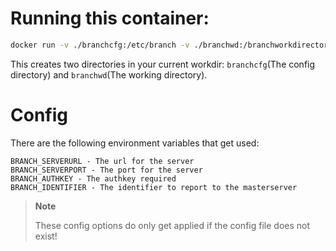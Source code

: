# Running this container:
```bash
docker run -v ./branchcfg:/etc/branch -v ./branchwd:/branchworkdirectory --privileged -it buildbot
```

This creates two directories in your current workdir: `branchcfg`(The config directory) and `branchwd`(The working directory).

# Config
There are the following environment variables that get used:

```
BRANCH_SERVERURL - The url for the server
BRANCH_SERVERPORT - The port for the server
BRANCH_AUTHKEY - The authkey required
BRANCH_IDENTIFIER - The identifier to report to the masterserver
```

> **Note**
>
> These config options do only get applied if the config file does not exist!

